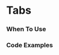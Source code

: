 # Tabs

### When To Use

### Code Examples


<!-- example(tabs:tabs-segment-example) -->
<!-- example(tabs:tabs-basic-example) -->

<!-- example(tabs:tab-nav-bar-basic-example) -->
<!-- example(tabs:tab-group-theme-example) -->
<!-- example(tabs:tab-group-stretched-example) -->
<!-- example(tabs:tab-group-lazy-loaded-example) -->
<!-- example(tabs:tab-group-header-below-example) -->
<!-- example(tabs:tab-group-harness-example) -->
<!-- example(tabs:tab-group-dynamic-height-example) -->
<!-- example(tabs:tab-group-dynamic-example) -->
<!-- example(tabs:tab-group-custom-label-example) -->
<!-- example(tabs:tab-group-basic-example) -->
<!-- example(tabs:tab-group-async-example) -->
<!-- example(tabs:tab-group-animations-example) -->
<!-- example(tabs:tab-group-align-example) -->